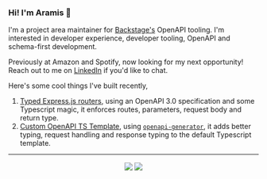 ### Hi! I'm Aramis 👋
I'm a project area maintainer for [Backstage's](https://github.com/backstage/backstage) OpenAPI tooling. I'm interested in developer experience, developer tooling, OpenAPI and schema-first development.

Previously at Amazon and Spotify, now looking for my next opportunity! Reach out to me on [LinkedIn](https://www.linkedin.com/in/aramis-sennyey/) if you'd like to chat.

Here's some cool things I've built recently,
1. [Typed Express.js routers](https://github.com/backstage/backstage/pull/15667), using an OpenAPI 3.0 specification and some Typescript magic, it enforces routes, parameters, request body and return type.
2. [Custom OpenAPI TS Template](https://github.com/backstage/backstage/pull/17470), using [`openapi-generator`](https://github.com/OpenAPITools/openapi-generator), it adds better typing, request handling and response typing to the default Typescript template.

----

<div align="center">
  <img src="https://github-readme-stats.vercel.app/api?username=sennyeya&show_icons=true&theme=dark&hide_border=true&hide=stars&show=reviews&hide_rank=true" align="center" />  
  <img src="https://github-readme-stats.vercel.app/api/top-langs/?username=sennyeya&hide_border=true&theme=dark&layout=compact&langs_count=8" align="center" />
</div>
